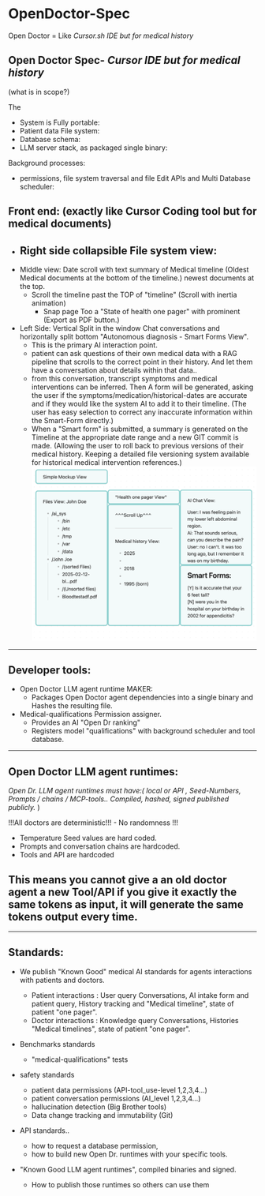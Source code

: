 # OpenDoctor-Spec
Open Doctor = Like _Cursor.sh IDE but for medical history_

Open Doctor Spec- _Cursor IDE but for medical history_
---
(what is in scope?)

The 
- System is Fully portable:
- Patient data File system:
- Database schema: 
- LLM server stack, as packaged single binary:
  
Background processes:
- permissions, file system traversal and file Edit APIs and Multi Database scheduler:
  
Front end: (exactly like Cursor Coding tool but for medical documents)
---
-  Right side collapsible File system view: 
	- 
- Middle view: Date scroll with text summary of Medical timeline (Oldest Medical documents at the bottom of the timeline.) newest documents at the top.  
	- Scroll the timeline past the TOP of "timeline" (Scroll with inertia animation) 
		- Snap page Too a "State of health one pager" with prominent (Export as PDF button.)
- Left Side: Vertical Split in the window Chat conversations and horizontally split bottom "Autonomous diagnosis - Smart Forms View". 
	- This is the primary AI interaction point. 
	- patient can ask questions of their own medical data with a RAG pipeline that scrolls to the correct point in their history. And let them have a conversation about details within that data..
	- from this conversation, transcript symptoms and medical interventions can be inferred. Then A form will be generated, asking the user if the symptoms/medication/historical-dates are accurate and if they would like the system AI to add it to their timeline. (The user has easy selection to correct any inaccurate information within the Smart-Form directly.) 
	- When a "Smart form" is submitted, a summary is generated on the Timeline at the appropriate date range and a new GIT commit is made.  (Allowing the user to roll back to previous versions of their medical history. Keeping a detailed file versioning system available for historical medical intervention references.)
	![](Linked%20files/Screenshot%202025-03-19%20at%2008.53.37.png)
---
Developer tools:
---
- Open Doctor LLM agent runtime MAKER: 
	- Packages Open Doctor agent dependencies into a single binary and Hashes the resulting file. 
- Medical-qualifications Permission assigner. 
	- Provides an AI  "Open Dr ranking" 
	- Registers model "qualifications" with background scheduler and tool database.
----

Open Doctor LLM agent runtimes:
---
*Open Dr. LLM agent runtimes must have:( local or API , Seed-Numbers, Prompts / chains / MCP-tools.. Compiled, hashed, signed published publicly.*  )

!!!All doctors are deterministic!!! - No randomness !!!

- Temperature Seed values are hard coded.  
- Prompts and conversation chains are hardcoded.
- Tools and API are hardcoded
  
This means you cannot give a an old doctor agent a new Tool/API if you give it exactly the same tokens as input, it will generate the same tokens output every time. 
- 

----
Standards:
---
- We publish "Known Good"  medical AI standards for agents interactions with patients and doctors. 
	- Patient interactions : User query Conversations, AI intake form and patient query, History tracking and "Medical timeline",  state of patient "one pager".
	- Doctor interactions : Knowledge query Conversations,  Histories "Medical timelines",  state of patient "one pager".

- Benchmarks standards
	- "medical-qualifications" tests
- safety standards
	- patient data permissions (API-tool_use-level 1,2,3,4...)
	- patient conversation permissions  (AI_level 1,2,3,4...)
	- hallucination detection (Big Brother tools)
	- Data change tracking and immutability (Git)
	
- API standards.. 
	- how to request a database permission, 
	- how to build new Open Dr. runtimes with your specific tools.
-  "Known Good LLM agent runtimes", compiled binaries and signed.
	- How to publish those runtimes so others can use them
